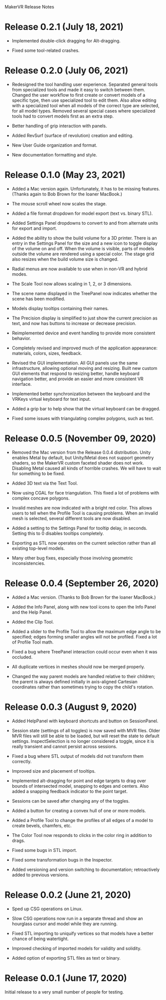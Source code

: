 <!--
Note that the cinder theme has a maximum of 3 levels for its table of
contents. Instead of using the first level (h1) for the title, create a title
div.
-->

<div class="title">MakerVR Release Notes</div>

# Release 0.2.1 (July 18, 2021)

+ Implemented double-click dragging for Alt-dragging.

+ Fixed some tool-related crashes.

# Release 0.2.0 (July 06, 2021)

+ Redesigned the tool handling user experience.  Separated general tools from
  specialized tools and made it easy to switch between them. Changed the user
  workflow to first create or convert models of a specific type, then use
  specialized tool to edit them. Also allow editing with a specialized tool
  when all models of the correct type are selected, for all model
  types. Removed several special cases where specialized tools had to convert
  models first as an extra step.

+ Better handling of grip interaction with panels.

+ Added RevSurf (surface of revolution) creation and editing.

+ New User Guide organization and format.

+ New documentation formatting and style.

# Release 0.1.0 (May 23, 2021)

+ Added a Mac version again. Unfortunately, it has to be missing
  features. (Thanks again to Bob Brown for the loaner MacBook.)

+ The mouse scroll wheel now scales the stage.

+ Added a file format dropdown for model export (text vs. binary STL).

+ Added Settings Panel dropdowns to convert to and from alternate units for
  export and import.

+ Added the ability to show the build volume for a 3D printer. There is an
  entry in the Settings Panel for the size and a new icon to toggle display of
  the volume on and off. When the volume is visible, parts of models outside
  the volume are rendered using a special color. The stage grid also resizes
  when the build volume size is changed.

+ Radial menus are now available to use when in non-VR and hybrid modes.

+ The Scale Tool now allows scaling in 1, 2, or 3 dimensions.

+ The scene name displayed in the TreePanel now indicates whether the scene has
  been modified.

+ Models display tooltips containing their names.

+ The Precision display is simplified to just show the current precision as
  text, and now has buttons to increase or decrease precision.

+ Reimplemented device and event handling to provide more consistent behavior.

+ Completely revised and improved much of the application appearance:
  materials, colors, sizes, feedback.

+ Revised the GUI implementation. All GUI panels use the same infrastructure,
  allowing optional moving and resizing. Built new custom GUI elements that
  respond to resizing better, handle keyboard navigation better, and provide an
  easier and more consistent VR interface.

+ Implemented better synchronization between the keyboard and the VRKeys
  virtual keyboard for text input.

+ Added a grip bar to help show that the virtual keyboard can be dragged.

+ Fixed some issues with triangulating complex polygons, such as text.

# Release 0.0.5 (November 09, 2020)

+ Removed the Mac version from the Release 0.0.4 distribution. Unity enables
  Metal by default, but Unity/Metal does not support geometry shaders, so the
  MakerVR custom faceted shader does not work. Disabling Metal caused all kinds
  of horrible crashes. We will have to wait for something to be fixed.

+ Added 3D text via the Text Tool.

+ Now using CGAL for face triangulation. This fixed a lot of problems with
  complex concave polygons.

+ Invalid meshes are now indicated with a bright red color. This allows users
  to tell when the Profile Tool is causing problems. When an invalid mesh is
  selected, several different tools are now disabled.

+ Added a setting to the Settings Panel for tooltip delay, in seconds. Setting
  this to 0 disables tooltips completely.

+ Exporting as STL now operates on the current selection rather than all
  existing top-level models.

+ Many other bug fixes, especially those involving geometric inconsistencies.

# Release 0.0.4 (September 26, 2020)

+ Added a Mac version. (Thanks to Bob Brown for the loaner MacBook.)

+ Added the Info Panel, along with new tool icons to open the Info Panel and
  the Help Panel.

+ Added the Clip Tool.

+ Added a slider to the Profile Tool to allow the maximum edge angle to be
  specified; edges forming smaller angles will not be profiled. Fixed a lot of
  Profile Tool math.

+ Fixed a bug where TreePanel interaction could occur even when it was occluded.

+ All duplicate vertices in meshes should now be merged properly.

+ Changed the way parent models are handled relative to their children; the
  parent is always defined initially in axis-aligned Cartesian coordinates
  rather than sometimes trying to copy the child's rotation.

# Release 0.0.3 (August 9, 2020)

+ Added HelpPanel with keyboard shortcuts and button on SessionPanel.

+ Session state (settings of all toggles) is now saved with MVR files. Older
  MVR files will still be able to be loaded, but will reset the state to
  default settings. InspectSelection is no longer considered a toggle, since it
  is really transient and cannot persist across sessions.

+ Fixed a bug where STL output of models did not transform them correctly.

+ Improved size and placement of tooltips.

+ Implemented alt-dragging for point and edge targets to drag over bounds of
  intersected model, snapping to edges and centers. Also added a snapping
  feedback indicator to the point target.

+ Sessions can be saved after changing any of the toggles.

+ Added a button for creating a convex hull of one or more models.

+ Added a Profile Tool to change the profiles of all edges of a model to create
  bevels, chamfers, etc.

+ The Color Tool now responds to clicks in the color ring in addition to drags.

+ Fixed some bugs in STL import.

+ Fixed some transformation bugs in the Inspector.

+ Added versioning and version switching to documentation; retroactively added
  to previous versions.

# Release 0.0.2 (June 21, 2020)

+ Sped up CSG operations on Linux.

+ Slow CSG operations now run in a separate thread and show an hourglass cursor
  and model while they are running.

+ Fixed STL importing to uniquify vertices so that models have a better chance
  of being watertight.

+ Improved checking of imported models for validity and solidity.

+ Added option of exporting STL files as text or binary.

# Release 0.0.1 (June 17, 2020)

Initial release to a very small number of people for testing.
